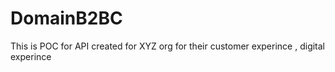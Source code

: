 # DomainB2BC

This is POC for API created for XYZ org for their customer experince , digital experince
